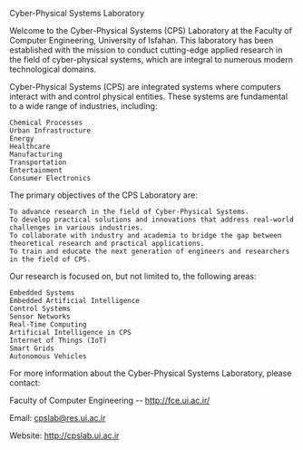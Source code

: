 Cyber-Physical Systems Laboratory

Welcome to the Cyber-Physical Systems (CPS) Laboratory at the Faculty of Computer Engineering, University of Isfahan. This laboratory has been established with the mission to conduct cutting-edge applied research in the field of cyber-physical systems, which are integral to numerous modern technological domains.

Cyber-Physical Systems (CPS) are integrated systems where computers interact with and control physical entities. These systems are fundamental to a wide range of industries, including:

    Chemical Processes
    Urban Infrastructure
    Energy
    Healthcare
    Manufacturing
    Transportation
    Entertainment
    Consumer Electronics


The primary objectives of the CPS Laboratory are:

    To advance research in the field of Cyber-Physical Systems.
    To develop practical solutions and innovations that address real-world challenges in various industries.
    To collaborate with industry and academia to bridge the gap between theoretical research and practical applications.
    To train and educate the next generation of engineers and researchers in the field of CPS.

 
Our research is focused on, but not limited to, the following areas:

    Embedded Systems
    Embedded Artificial Intelligence
    Control Systems
    Sensor Networks
    Real-Time Computing
    Artificial Intelligence in CPS
    Internet of Things (IoT)
    Smart Grids
    Autonomous Vehicles
 
For more information about the Cyber-Physical Systems Laboratory, please contact:

Faculty of Computer Engineering -- http://fce.ui.ac.ir/


Email: cpslab@res.ui.ac.ir


Website:  http://cpslab.ui.ac.ir
